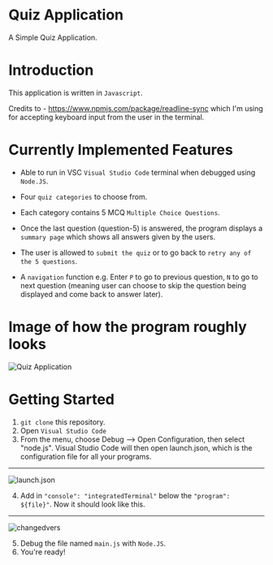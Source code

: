 # Quiz Application 
A Simple Quiz Application. 

# Introduction
This application is written in `Javascript`. 

Credits to - https://www.npmjs.com/package/readline-sync which I'm using for accepting keyboard input from the user in the terminal.

# Currently Implemented Features 
- Able to run in VSC ``Visual Studio Code`` terminal when debugged using ``Node.JS``.

- Four `quiz categories` to choose from.

- Each category contains 5 MCQ `Multiple Choice Questions`.

- Once the last question (question-5) is answered, the program displays a `summary page` which shows all answers given by the users. 

- The user is allowed to `submit the quiz` or to go back to `retry any of the 5 questions`.

- A `navigation` function e.g. Enter `P` to go to previous question, `N` to go to next question (meaning user can choose to skip the question being displayed and come back to answer later). 

# Image of how the program roughly looks
![Quiz Application](https://user-images.githubusercontent.com/51396102/65371815-1bbdab00-dc9a-11e9-8f5a-095d1eb948f3.png)

# Getting Started
1. `git clone` this repository.
2. Open `Visual Studio Code`
3. From the menu, choose Debug --> Open Configuration, then select "node.js". Visual Studio Code will then open launch.json, which is the configuration file for all your programs.
----------------------------------------------------------------------------------------------------------------------------------------
![launch.json](https://user-images.githubusercontent.com/51396102/65371982-4e68a300-dc9c-11e9-81c8-18b99723fb5d.png)

4. Add in `"console": "integratedTerminal"` below the `"program": ${file}"`. Now it should look like this.
----------------------------------------------------------------------------------------------------------------------------------------
![changedvers](https://user-images.githubusercontent.com/51396102/65372016-d77fda00-dc9c-11e9-9537-7aea98ad84af.png)


5. Debug the file named `main.js` with `Node.JS`.
6. You're ready!
